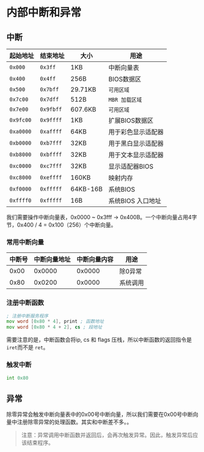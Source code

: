 # 内部中断和异常

## 中断

起始地址 | 结束地址 | 大小 | 用途
------- | ------  | ---- | ---
`0x000`  | `0x3ff`   | 1KB     | 中断向量表
`0x400`  | `0x4ff`   | 256B    | BIOS数据区
`0x500`  | `0x7bff`  | 29.71KB | `可用区域`
`0x7c00` | `0x7dff`  | 512B    | `MBR 加载区域`
`0x7e00` | `0x9fbff` | 607.6KB | `可用区域`
`0x9fc00`| `0x9ffff` | 1KB     | 扩展BIOS数据区
`0xa0000`| `0xaffff` | 64KB    | 用于彩色显示适配器
`0xb0000`| `0xb7fff` | 32KB    | 用于黑白显示适配器
`0xb8000`| `0xbffff` | 32KB    | 用于文本显示适配器
`0xc0000`| `0xc7fff` | 32KB    | 显示适配器BIOS
`0xc8000`| `0xeffff` | 160KB   | 映射内存
`0xf0000`| `0xfffff` | 64KB-16B| 系统BIOS
`0xffff0`| `0xfffff` | 16B     | 系统BIOS 入口地址

我们需要操作中断向量表，0x0000 ~ 0x3fff -> 0x400B。一个中断向量占用4字节，0x400 / 4 = 0x100（256）个中断向量。

### 常用中断向量

中断号 | 中断向量地址 | 中断向量内容 | 用途
------|--------------|--------------|----
0x00  | 0x0000       | 0x0000       | 除0异常
0x80  | 0x0200       | 0x0000       | 系统调用

### 注册中断函数

```asm
; 注册中断服务程序
mov word [0x80 * 4], print ; 函数地址
mov word [0x80 * 4 + 2], cs ; 段地址
```

需要注意的是，中断函数会将ip, cs 和 flags 压栈，所以中断函数的返回指令是 `iret`而不是 `ret`。

### 触发中断

```asm
int 0x80
```

## 异常

除零异常会触发中断向量表中的0x00号中断向量，所以我们需要在0x00号中断向量中注册除零异常的处理函数。其实和中断差不多。。

> 注意：异常调用中断函数并返回后，会再次触发异常。因此，触发异常后应该结束程序。


